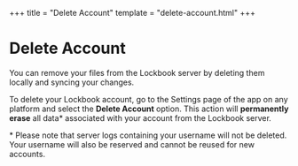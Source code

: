 +++
title = "Delete Account"
template = "delete-account.html"
+++


Delete Account
==============

You can remove your files from the Lockbook server by deleting them locally and syncing your changes.

To delete your Lockbook account, go to the Settings page of the app on any platform and select the **Delete Account** option. This action will **permanently erase** all data\* associated with your account from the Lockbook server.

\* Please note that server logs containing your username will not be deleted. Your username will also be reserved and cannot be reused for new accounts.